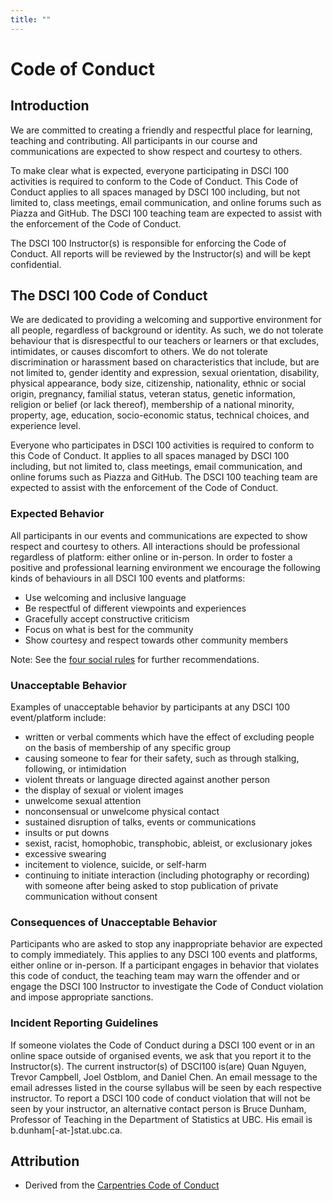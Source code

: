 ```yaml
---
title: ""
---
```


# Code of Conduct

## Introduction
We are committed to creating a friendly and respectful place for
learning, teaching and contributing.  All participants in our course and
communications are expected to show respect and courtesy to others.

To make clear what is expected, everyone participating in DSCI 100 activities
is required to conform to the Code of Conduct.  This Code of Conduct applies to
all spaces managed by DSCI 100 including, but not limited to, class meetings,
email communication, and online forums such as Piazza and GitHub. The DSCI 100
teaching team are expected to assist with the enforcement of the Code of
Conduct.

The DSCI 100 Instructor(s) is responsible for enforcing the Code of Conduct.
All reports will be reviewed by the Instructor(s) and will be kept
confidential.

## The DSCI 100 Code of Conduct
We are dedicated to providing a welcoming and supportive
environment for all people, regardless of background or identity. As such, we
do not tolerate behaviour that is disrespectful to our teachers or learners or
that excludes, intimidates, or causes discomfort to others. We do not tolerate
discrimination or harassment based on characteristics that include, but are not
limited to, gender identity and expression, sexual orientation, disability,
physical appearance, body size, citizenship, nationality, ethnic or social
origin, pregnancy, familial status, veteran status, genetic information,
religion or belief (or lack thereof), membership of a national minority,
property, age, education, socio-economic status, technical choices, and
experience level.

Everyone who participates in DSCI 100 activities is required to conform to this
Code of Conduct. It applies to all spaces managed by DSCI 100 including, but
not limited to, class meetings, email communication, and online forums such as
Piazza and GitHub. The DSCI 100 teaching team are expected to assist with the
enforcement of the Code of Conduct. 

### Expected Behavior

All participants in our events and communications are expected to show respect
and courtesy to others. All interactions should be professional regardless of
platform: either online or in-person. In order to foster a positive and
professional learning environment we encourage the following kinds of
behaviours in all DSCI 100 events and platforms:

- Use welcoming and inclusive language
- Be respectful of different viewpoints and experiences
- Gracefully accept constructive criticism
- Focus on what is best for the community
- Show courtesy and respect towards other community members

Note: See the [four social rules](https://www.recurse.com/manual#sub-sec-social-rules) for further recommendations.

### Unacceptable Behavior

Examples of unacceptable behavior by participants at any DSCI 100 event/platform include:

- written or verbal comments which have the effect of excluding people on the basis of membership of any specific group
- causing someone to fear for their safety, such as through stalking, following, or intimidation
- violent threats or language directed against another person
- the display of sexual or violent images
- unwelcome sexual attention
- nonconsensual or unwelcome physical contact
- sustained disruption of talks, events or communications
- insults or put downs
- sexist, racist, homophobic, transphobic, ableist, or exclusionary jokes
- excessive swearing
- incitement to violence, suicide, or self-harm
- continuing to initiate interaction (including photography or recording) with someone after being asked to stop
publication of private communication without consent

### Consequences of Unacceptable Behavior

Participants who are asked to stop any inappropriate behavior are expected to
comply immediately. This applies to any DSCI 100 events and platforms, either
online or in-person. If a participant engages in behavior that violates this
code of conduct, the teaching team may warn the offender and or engage the DSCI
100 Instructor to investigate the Code of Conduct violation and impose
appropriate sanctions.

### Incident Reporting Guidelines

If someone violates the Code of Conduct during a DSCI 100 event or in an online
space outside of organised events, we ask that you report it to the
Instructor(s). The current instructor(s) of DSCI100 is(are) Quan Nguyen, Trevor Campbell, Joel Ostblom, and Daniel Chen. An
email message to the email adresses listed in the course syllabus will be seen by each respective instructor. To report a DSCI
100 code of conduct violation that will not be seen by your instructor, an
alternative contact person is Bruce Dunham, Professor of Teaching in the
Department of Statistics at UBC. His email is b.dunham[-at-]stat.ubc.ca.

## Attribution 
- Derived from the [Carpentries Code of Conduct](https://docs.carpentries.org/topic_folders/policies/code-of-conduct.html)
